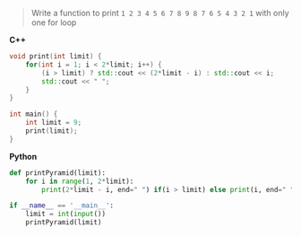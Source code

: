 > Write a function to print `1 2 3 4 5 6 7 8 9 8 7 6 5 4 3 2 1` with only one for loop

**C++**

```c++
void print(int limit) {
    for(int i = 1; i < 2*limit; i++) {
        (i > limit) ? std::cout << (2*limit - i) : std::cout << i;
        std::cout << " ";
    }
}

int main() {
    int limit = 9;
    print(limit);
}
```

**Python**

```py
def printPyramid(limit):
	for i in range(1, 2*limit):
		print(2*limit - i, end=" ") if(i > limit) else print(i, end=" ")

if __name__ == '__main__':
	limit = int(input())
	printPyramid(limit)
```
